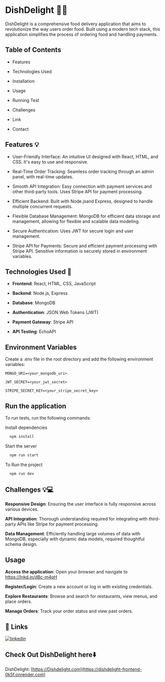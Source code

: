 # DishDelight 🍕🍔

DishDelight is a comprehensive food delivery application that aims to revolutionize the way users order food. Built using a modern tech stack, this application simplifies the process of ordering food and handling payments.


## Table of Contents

 
 - Features
- Technologies Used

- Installation

- Usage

- Running Test

- Challenges

- Link

- Contact

## Features 💡

- User-Friendly Interface: An intuitive UI designed with React, HTML, and CSS. It's easy to use and responsive.

- Real-Time Order Tracking: Seamless order tracking through an admin panel, with real-time updates.

- Smooth API Integration: Easy connection with payment services and other third-party tools. Uses Stripe API for payment processing.

- Efficient Backend: Built with Node.jsand Express, designed to handle multiple concurrent requests.

- Flexible Database Management: MongoDB for efficient data storage and management, allowing for flexible and scalable data modeling.

- Secure Authentication: Uses JWT for secure login and user management.

- Stripe API for Payments: Secure and efficient payment processing with Stripe API. Sensitive information is securely stored in environment variables.


## Technologies Used 🌟
- **Frontend**: React, HTML, CSS, JavaScript

- **Backend**: Node.js, Express

- **Database**: MongoDB

- **Authentication**: JSON Web Tokens (JWT)

- **Payment Gateway**: Stripe API

- **API Testing**: EchoAPI



## Environment Variables

Create a .env file in the root directory and add the following environment variables:

`MONGO_URI=<your_mongodb_uri>`

`JWT_SECRET=<your_jwt_secret>`

`STRIPE_SECRET_KEY=<your_stripe_secret_key>`


## Run the application

To run tests, run the following commands:



Install dependencies

```bash
  npm install
```

Start the server

```bash
  npm run start
```

To Run the project

```bash
  npm run dev
```



## Challenges 💡💻

**Responsive Design**: Ensuring the user interface is fully responsive across various devices.

**API Integration**: Thorough understanding required for integrating with third-party APIs like Stripe for payment processing.

**Data Management**: Efficiently handling large volumes of data with MongoDB, especially with dynamic data models, required thoughtful schema design.


## Usage

**Access the application**: Open your browser and navigate to 
 https://lnkd.in/dBc-m4qH

**Register/Login**: Create a new account or log in with existing credentials.

**Explore Restaurants**: Browse and search for restaurants, view menus, and place orders.

**Manage Orders**: Track your order status and view past orders.
## 🔗 Links
[![linkedin](https://img.shields.io/badge/linkedin-0A66C2?style=for-the-badge&logo=linkedin&logoColor=white)](https://www.linkedin.com/in/ishika-deshpande-67ab06285/)





## Check Out DishDelight here⬇️

DishDelight: [https://Dishdelight.com](https://dishdelight-frontend-0k5f.onrender.com)


